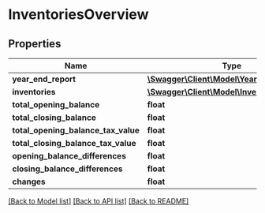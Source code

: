 # InventoriesOverview

## Properties
Name | Type | Description | Notes
------------ | ------------- | ------------- | -------------
**year_end_report** | [**\Swagger\Client\Model\YearEndReport**](YearEndReport.md) |  | [optional] 
**inventories** | [**\Swagger\Client\Model\InventoriesDetails[]**](InventoriesDetails.md) |  | [optional] 
**total_opening_balance** | **float** |  | [optional] 
**total_closing_balance** | **float** |  | [optional] 
**total_opening_balance_tax_value** | **float** |  | [optional] 
**total_closing_balance_tax_value** | **float** |  | [optional] 
**opening_balance_differences** | **float** |  | [optional] 
**closing_balance_differences** | **float** |  | [optional] 
**changes** | **float** |  | [optional] 

[[Back to Model list]](../README.md#documentation-for-models) [[Back to API list]](../README.md#documentation-for-api-endpoints) [[Back to README]](../README.md)



